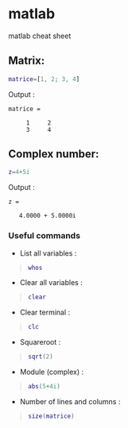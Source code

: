 # matlab
matlab cheat sheet

## Matrix:
```matlab
matrice=[1, 2; 3, 4]
```
Output :
```
matrice =

     1     2
     3     4
```
## Complex number:
```matlab
z=4+5i
```
Output :
```
z =

   4.0000 + 5.0000i
```
### Useful commands
* List all variables :
>```MATLAB
>whos
>```
* Clear all variables :
>```MATLAB
>clear
>```
* Clear terminal :
>```MATLAB
>clc
>```
* Squareroot :
>```MATLAB
>sqrt(2)
>```
* Module (complex) :
>```MATLAB
>abs(5+4i)
>```
* Number of lines and columns :
>```MATLAB
>size(matrice)
>```
